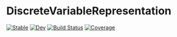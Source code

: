 # DiscreteVariableRepresentation

[![Stable](https://img.shields.io/badge/docs-stable-blue.svg)](https://yangjunjie.github.io/DiscreteVariableRepresentation.jl/stable/)
[![Dev](https://img.shields.io/badge/docs-dev-blue.svg)](https://yangjunjie.github.io/DiscreteVariableRepresentation.jl/dev/)
[![Build Status](https://github.com/yangjunjie/DiscreteVariableRepresentation.jl/actions/workflows/CI.yml/badge.svg?branch=main)](https://github.com/yangjunjie/DiscreteVariableRepresentation.jl/actions/workflows/CI.yml?query=branch%3Amain)
[![Coverage](https://codecov.io/gh/yangjunjie/DiscreteVariableRepresentation.jl/branch/main/graph/badge.svg)](https://codecov.io/gh/yangjunjie/DiscreteVariableRepresentation.jl)
